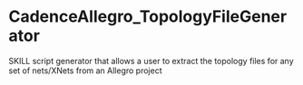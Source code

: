 # CadenceAllegro_TopologyFileGenerator
SKILL script generator that allows a user to extract the topology files for any set of nets/XNets from an Allegro project

